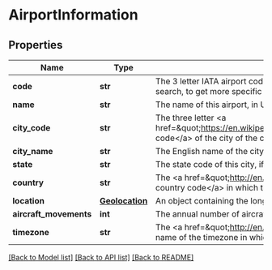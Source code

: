 # AirportInformation

## Properties
Name | Type | Description | Notes
------------ | ------------- | ------------- | -------------
**code** | **str** | The 3 letter IATA airport code of this given airport. You can use this as an input parameter for a low-fare flight search, to get more specific results than the city code, but inspiration search works best using the city code. | 
**name** | **str** | The name of this airport, in UTF-8 format | 
**city_code** | **str** | The three letter &lt;a href&#x3D;\&quot;https://en.wikipedia.org/wiki/International_Air_Transport_Association_airport_code\&quot;&gt;IATA code&lt;/a&gt; of the city of the city in which this airport is located. | 
**city_name** | **str** | The English name of the city in which this airport is located | 
**state** | **str** | The state code of this city, if applicable | [optional] 
**country** | **str** | The &lt;a href&#x3D;\&quot;http://en.wikipedia.org/wiki/ISO_3166-1_alpha-2\&quot;&gt;ISO 3166-1 alpha-2 country code&lt;/a&gt; in which this city can be found. | 
**location** | [**Geolocation**](Geolocation.md) |   An object containing the longitude and latitude of the given airport. | 
**aircraft_movements** | **int** | The annual number of aircraft movements at that airport. | [optional] 
**timezone** | **str** | The &lt;a href&#x3D;\&quot;http://en.wikipedia.org/wiki/List_of_tz_database_time_zones\&quot;&gt;Olson format&lt;/a&gt; name of the timezone in which this airport is located | 

[[Back to Model list]](../README.md#documentation-for-models) [[Back to API list]](../README.md#documentation-for-api-endpoints) [[Back to README]](../README.md)


